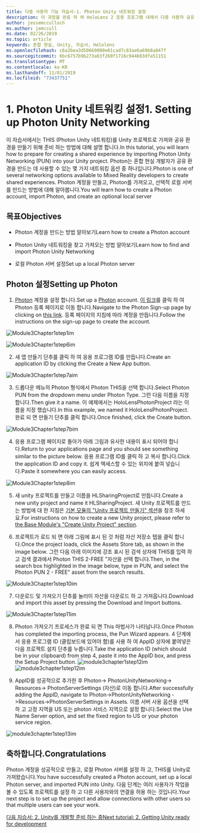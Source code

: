 ```yaml
---
title: 다중 사용자 기능 자습서-1. Photon Unity 네트워킹 설정
description: 이 과정을 완료 하 여 HoloLens 2 응용 프로그램 내에서 다중 사용자 공유 환경을 구현 하는 방법을 알아보세요.
author: jessemcculloch
ms.author: jemccull
ms.date: 02/26/2019
ms.topic: article
keywords: 혼합 현실, Unity, 자습서, Hololens
ms.openlocfilehash: c6a2bea3d50669000e81cad7c83ae6a69b8a847f
ms.sourcegitcommit: 6bc6757b9b273a63f260f1716c944603dfa51151
ms.translationtype: MT
ms.contentlocale: ko-KR
ms.lasthandoff: 11/01/2019
ms.locfileid: "73437751"
---
```

#  <a name="1-setting-up-photon-unity-networking"></a><span data-ttu-id="bad21-105">1. Photon Unity 네트워킹 설정</span><span class="sxs-lookup"><span data-stu-id="bad21-105">1. Setting up Photon Unity Networking</span></span>

<span data-ttu-id="bad21-106">이 자습서에서는 THIS (Photon Unity 네트워킹)를 Unity 프로젝트로 가져와 공유 환경을 만들기 위해 준비 하는 방법에 대해 설명 합니다.</span><span class="sxs-lookup"><span data-stu-id="bad21-106">In this tutorial, you will learn how to prepare for creating a shared experience by importing Photon Unity Networking (PUN) into your Unity project.</span></span> <span data-ttu-id="bad21-107">Photon는 혼합 현실 개발자가 공유 환경을 만드는 데 사용할 수 있는 몇 가지 네트워킹 옵션 중 하나입니다.</span><span class="sxs-lookup"><span data-stu-id="bad21-107">Photon is one of several networking options available to Mixed Reality developers to create shared experiences.</span></span> <span data-ttu-id="bad21-108">Photon 계정을 만들고, Photon를 가져오고, 선택적 로컬 서버를 만드는 방법에 대해 알아봅니다.</span><span class="sxs-lookup"><span data-stu-id="bad21-108">You will learn how to create a Photon account, import Photon, and create an optional local server</span></span>

## <a name="objectives"></a><span data-ttu-id="bad21-109">목표</span><span class="sxs-lookup"><span data-stu-id="bad21-109">Objectives</span></span>

* <span data-ttu-id="bad21-110">Photon 계정을 만드는 방법 알아보기</span><span class="sxs-lookup"><span data-stu-id="bad21-110">Learn how to create a Photon account</span></span>

* <span data-ttu-id="bad21-111">Photon Unity 네트워킹을 찾고 가져오는 방법 알아보기</span><span class="sxs-lookup"><span data-stu-id="bad21-111">Learn how to find and import Photon Unity Networking</span></span>

* <span data-ttu-id="bad21-112">로컬 Photon 서버 설정</span><span class="sxs-lookup"><span data-stu-id="bad21-112">Set up a local Photon server</span></span>

  

## <a name="setting-up-photon"></a><span data-ttu-id="bad21-113">Photon 설정</span><span class="sxs-lookup"><span data-stu-id="bad21-113">Setting up Photon</span></span>

1. <span data-ttu-id="bad21-114">[Photon](https://dashboard.photonengine.com//Account/SignUp) 계정을 설정 합니다.</span><span class="sxs-lookup"><span data-stu-id="bad21-114">Set up a [Photon](https://dashboard.photonengine.com//Account/SignUp) account.</span></span> <span data-ttu-id="bad21-115">[이 링크](https://dashboard.photonengine.com//Account/SignUp)를 클릭 하 여 Photon 등록 페이지로 이동 합니다.</span><span class="sxs-lookup"><span data-stu-id="bad21-115">Navigate to the Photon Sign-up page by clicking on [this link](https://dashboard.photonengine.com//Account/SignUp).</span></span> <span data-ttu-id="bad21-116">등록 페이지의 지침에 따라 계정을 만듭니다.</span><span class="sxs-lookup"><span data-stu-id="bad21-116">Follow the instructions on the sign-up page to create the account.</span></span> 
   

![Module3Chapter1step1im](images/module3chapter1step1im.PNG)

![Module3Chapter1step6im](images/module3chapter1step6im.PNG)

2. <span data-ttu-id="bad21-119">새 앱 만들기 단추를 클릭 하 여 응용 프로그램 ID를 만듭니다.</span><span class="sxs-lookup"><span data-stu-id="bad21-119">Create an application ID by clicking the Create a New App button.</span></span>

![Module3Chapter1step7aim](images/module3chapter1step7aim.PNG)

3. <span data-ttu-id="bad21-121">드롭다운 메뉴의 Photon 형식에서 Photon THIS을 선택 합니다.</span><span class="sxs-lookup"><span data-stu-id="bad21-121">Select Photon PUN from the dropdown menu under Photon Type.</span></span> <span data-ttu-id="bad21-122">그런 다음 이름을 지정 합니다.</span><span class="sxs-lookup"><span data-stu-id="bad21-122">Then give it a name.</span></span> <span data-ttu-id="bad21-123">이 예제에서는 HoloLensPhotonProject 라는 이름을 지정 했습니다.</span><span class="sxs-lookup"><span data-stu-id="bad21-123">In this example, we named it HoloLensPhotonProject.</span></span> <span data-ttu-id="bad21-124">완료 되 면 만들기 단추를 클릭 합니다.</span><span class="sxs-lookup"><span data-stu-id="bad21-124">Once finished, click the Create button.</span></span>

![Module3Chapter1step7bim](images/module3chapter1step7bim.PNG)

4. <span data-ttu-id="bad21-126">응용 프로그램 페이지로 돌아가 아래 그림과 유사한 내용이 표시 되어야 합니다.</span><span class="sxs-lookup"><span data-stu-id="bad21-126">Return to your applications page and you should see something similar to the picture below.</span></span> <span data-ttu-id="bad21-127">응용 프로그램 ID를 클릭 하 고 복사 합니다.</span><span class="sxs-lookup"><span data-stu-id="bad21-127">Click the application ID and copy it.</span></span> <span data-ttu-id="bad21-128">쉽게 액세스할 수 있는 위치에 붙여 넣습니다.</span><span class="sxs-lookup"><span data-stu-id="bad21-128">Paste it somewhere you can easily access.</span></span>  

![Module3Chapter1step8im](images/module3chapter1step8im.PNG)

5. <span data-ttu-id="bad21-130">새 unity 프로젝트를 만들고 이름을 HLSharingProject로 만듭니다.</span><span class="sxs-lookup"><span data-stu-id="bad21-130">Create a new unity project and name it HLSharingProject.</span></span> <span data-ttu-id="bad21-131">새 Unity 프로젝트를 만드는 방법에 대 한 지침은 [기본 모듈의 "Unity 프로젝트 만들기" 섹션](https://docs.microsoft.com//windows/mixed-reality/mrlearning-base-ch1#create-new-unity-project)을 참조 하세요.</span><span class="sxs-lookup"><span data-stu-id="bad21-131">For instructions on how to create a new Unity project, please refer to [the Base Module's "Create Unity Project" section](https://docs.microsoft.com//windows/mixed-reality/mrlearning-base-ch1#create-new-unity-project).</span></span> 

6. <span data-ttu-id="bad21-132">프로젝트가 로드 되 면 아래 그림에 표시 된 것 처럼 자산 저장소 탭을 클릭 합니다.</span><span class="sxs-lookup"><span data-stu-id="bad21-132">Once the project loads, click the Assets Store tab, as shown in the image below.</span></span> <span data-ttu-id="bad21-133">그런 다음 아래 이미지에 강조 표시 된 검색 상자에 THIS를 입력 하 고 검색 결과에서 Photon THIS 2-FREE "자산을 선택 합니다.</span><span class="sxs-lookup"><span data-stu-id="bad21-133">Then, in the search box highlighted in the image below, type in PUN, and select the Photon PUN 2 - FREE" asset from the search results.</span></span> 

![Module3Chapter1step10im](images/module3chapter1step10im.PNG)

7. <span data-ttu-id="bad21-135">다운로드 및 가져오기 단추를 눌러이 자산을 다운로드 하 고 가져옵니다.</span><span class="sxs-lookup"><span data-stu-id="bad21-135">Download and import this asset by pressing the Download and Import buttons.</span></span>

![Module3Chapter1step11im](images/module3chapter1step11im.PNG)

8. <span data-ttu-id="bad21-137">Photon 가져오기 프로세스가 완료 되 면 This 마법사가 나타납니다.</span><span class="sxs-lookup"><span data-stu-id="bad21-137">Once Photon has completed the importing process, the Pun Wizard appears.</span></span> <span data-ttu-id="bad21-138">4 단계에서 응용 프로그램 ID (클립보드에 있어야 함)를 사용 하 여 AppID 상자에 붙여넣은 다음 프로젝트 설치 단추를 누릅니다.</span><span class="sxs-lookup"><span data-stu-id="bad21-138">Take the application ID (which should be in your clipboard) from step 4, paste it into the AppID box, and press the Setup Project button.</span></span> 
<span data-ttu-id="bad21-139">![module3chapter1step12im](images/module3chapter1step12im.PNG)</span><span class="sxs-lookup"><span data-stu-id="bad21-139">![module3chapter1step12im](images/module3chapter1step12im.PNG)</span></span>

9. <span data-ttu-id="bad21-140">AppID를 성공적으로 추가한 후 Photon-> PhotonUnityNetworking-> Resources-> PhotonServerSettings (자산)로 이동 합니다.</span><span class="sxs-lookup"><span data-stu-id="bad21-140">After successfully adding the AppID, navigate to Photon->PhotonUnityNetworking ->Resources->PhotonServerSettings in Assets.</span></span> <span data-ttu-id="bad21-141">이름 서버 사용 옵션을 선택 하 고 고정 지역을 US 또는 photon 서비스 지역으로 설정 합니다.</span><span class="sxs-lookup"><span data-stu-id="bad21-141">Select the Use Name Server option, and set the fixed region to US or your photon service region.</span></span>

![module3chapter1step13im](images/module3chapter1step13im.PNG)

## <a name="congratulations"></a><span data-ttu-id="bad21-143">축하합니다.</span><span class="sxs-lookup"><span data-stu-id="bad21-143">Congratulations</span></span>

<span data-ttu-id="bad21-144">Photon 계정을 성공적으로 만들고, 로컬 Photon 서버를 설정 하 고, THIS를 Unity로 가져왔습니다.</span><span class="sxs-lookup"><span data-stu-id="bad21-144">You have successfully created a Photon account, set up a local Photon server, and imported PUN into Unity.</span></span> <span data-ttu-id="bad21-145">다음 단계는 여러 사용자가 작업을 볼 수 있도록 프로젝트를 설정 하 고 다른 사용자와의 연결을 허용 하는 것입니다.</span><span class="sxs-lookup"><span data-stu-id="bad21-145">Your next step is to set up the project and allow connections with other users so that multiple users can see your work.</span></span> 

<span data-ttu-id="bad21-146">[다음 자습서: 2. Unity를 개발할 준비 하는 중](mrlearning-sharing(photon)-ch2.md)</span><span class="sxs-lookup"><span data-stu-id="bad21-146">[Next tutorial: 2. Getting Unity ready for development](mrlearning-sharing(photon)-ch2.md)</span></span>

